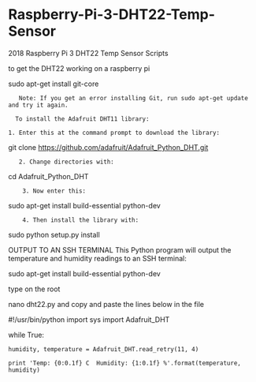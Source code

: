 # Raspberry-Pi-3-DHT22-Temp-Sensor
2018 Raspberry Pi 3 DHT22 Temp Sensor  Scripts 



to get the DHT22 working on a raspberry pi 


sudo apt-get install git-core

       Note: If you get an error installing Git, run sudo apt-get update and try it again.

      To install the Adafruit DHT11 library:

    1. Enter this at the command prompt to download the library:

git clone https://github.com/adafruit/Adafruit_Python_DHT.git

       2. Change directories with:

cd Adafruit_Python_DHT

        3. Now enter this:

sudo apt-get install build-essential python-dev

        4. Then install the library with:

sudo python setup.py install

OUTPUT TO AN SSH TERMINAL
This Python program will output the temperature and humidity readings to an SSH terminal:

sudo apt-get install build-essential python-dev


type on the root  

nano dht22.py and copy and paste the lines below in the file


#!/usr/bin/python
import sys
import Adafruit_DHT

while True:

    humidity, temperature = Adafruit_DHT.read_retry(11, 4)

    print 'Temp: {0:0.1f} C  Humidity: {1:0.1f} %'.format(temperature, humidity)

